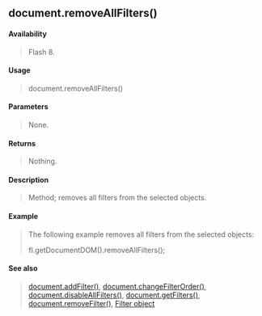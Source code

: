 ## document.removeAllFilters()

#### Availability

> Flash 8.

#### Usage

> document.removeAllFilters()

#### Parameters

> None.

#### Returns

> Nothing.

#### Description

> Method; removes all filters from the selected objects.

#### Example

> The following example removes all filters from the selected objects:
>
> fl.getDocumentDOM().removeAllFilters();

#### See also

> [document.addFilter()](#_bookmark121), [document.changeFilterOrder()](#_bookmark149), [document.disableAllFilters()](#_bookmark170), [document.getFilters()](#_bookmark207), [document.removeFilter()](#_bookmark255), [Filter object](#_bookmark425)
